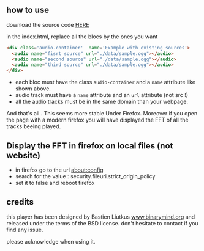## how to use

download the source code <a href="https://github.com/binarymind/multitrackHTMLPlayer/zipball/master">HERE</a>

in the index.html, replace all the blocs by the ones you want
  
``` html
<div class='audio-container'  name='Example with existing sources'>
  <audio name="fisrt source" url="./data/sample.ogg"></audio>
  <audio name="second source" url="./data/sample.ogg"></audio>
  <audio name="third source" url="./data/sample.ogg"></audio>
</div>
```   

* each bloc must have the class `audio-container` and a `name` attribute like shown above.
* audio track must have a `name` attribute and an `url` attribute (not src !) 
* all the audio tracks must be in the same domain than your webpage.

And that's all.. This seems more stable Under Firefox. Moreover if you open the page with a modern firefox you will have displayed the FFT of all the tracks beeing played.

## Display the FFT in firefox on local files (not website)
* in firefox go to the url <a target="_blank" href="about:config">about:config</a>
* search for the value : security.fileuri.strict_origin_policy
* set it to false and reboot firefox

## credits
this player has been designed by Bastien Liutkus 
www.binarymind.org and released under the terms of
the BSD license. don't hesitate to contact if you find any issue. 

please acknowledge when using it.
